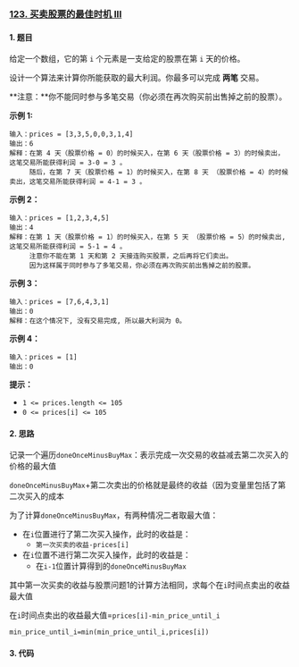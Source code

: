 ### [123. 买卖股票的最佳时机 III](https://leetcode-cn.com/problems/best-time-to-buy-and-sell-stock-iii/)

#### 1. 题目

给定一个数组，它的第 `i` 个元素是一支给定的股票在第 `i` 天的价格。

设计一个算法来计算你所能获取的最大利润。你最多可以完成 **两笔** 交易。

**注意：**你不能同时参与多笔交易（你必须在再次购买前出售掉之前的股票）。

**示例 1:**

```
输入：prices = [3,3,5,0,0,3,1,4]
输出：6
解释：在第 4 天（股票价格 = 0）的时候买入，在第 6 天（股票价格 = 3）的时候卖出，这笔交易所能获得利润 = 3-0 = 3 。
     随后，在第 7 天（股票价格 = 1）的时候买入，在第 8 天 （股票价格 = 4）的时候卖出，这笔交易所能获得利润 = 4-1 = 3 。
```

**示例 2：**

```
输入：prices = [1,2,3,4,5]
输出：4
解释：在第 1 天（股票价格 = 1）的时候买入，在第 5 天 （股票价格 = 5）的时候卖出, 这笔交易所能获得利润 = 5-1 = 4 。   
     注意你不能在第 1 天和第 2 天接连购买股票，之后再将它们卖出。   
     因为这样属于同时参与了多笔交易，你必须在再次购买前出售掉之前的股票。
```

**示例 3：**

```
输入：prices = [7,6,4,3,1] 
输出：0
解释：在这个情况下, 没有交易完成, 所以最大利润为 0。
```

**示例 4：**

```
输入：prices = [1]
输出：0
```

 **提示：**

- `1 <= prices.length <= 105`
- `0 <= prices[i] <= 105`

#### 2. 思路

记录一个遍历`doneOnceMinusBuyMax`：表示完成一次交易的收益减去第二次买入的价格的最大值

`doneOnceMinusBuyMax`+第二次卖出的价格就是最终的收益（因为变量里包括了第二次买入的成本

为了计算`doneOnceMinusBuyMax`，有两种情况二者取最大值：

- 在`i`位置进行了第二次买入操作，此时的收益是：
  - `第一次买卖的收益-prices[i]`
- 在`i`位置不进行第二次买入操作，此时的收益是：
  - 在`i-1`位置计算得到的`doneOnceMinusBuyMax`



其中第一次买卖的收益与股票问题1的计算方法相同，求每个在`i`时间点卖出的收益最大值

在`i`时间点卖出的收益最大值=`prices[i]-min_price_until_i`

`min_price_until_i=min(min_price_until_i,prices[i])`

#### 3. 代码

```python

```

